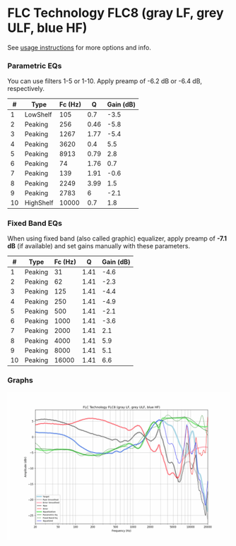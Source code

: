 # FLC Technology FLC8 (gray LF, grey ULF, blue HF)
See [usage instructions](https://github.com/jaakkopasanen/AutoEq#usage) for more options and info.

### Parametric EQs
You can use filters 1-5 or 1-10. Apply preamp of -6.2 dB or -6.4 dB, respectively.

|   # | Type      |   Fc (Hz) |    Q |   Gain (dB) |
|-----|-----------|-----------|------|-------------|
|   1 | LowShelf  |       105 | 0.7  |        -3.5 |
|   2 | Peaking   |       256 | 0.46 |        -5.8 |
|   3 | Peaking   |      1267 | 1.77 |        -5.4 |
|   4 | Peaking   |      3620 | 0.4  |         5.5 |
|   5 | Peaking   |      8913 | 0.79 |         2.8 |
|   6 | Peaking   |        74 | 1.76 |         0.7 |
|   7 | Peaking   |       139 | 1.91 |        -0.6 |
|   8 | Peaking   |      2249 | 3.99 |         1.5 |
|   9 | Peaking   |      2783 | 6    |        -2.1 |
|  10 | HighShelf |     10000 | 0.7  |         1.8 |

### Fixed Band EQs
When using fixed band (also called graphic) equalizer, apply preamp of **-7.1 dB** (if available) and set gains manually with these parameters.

|   # | Type    |   Fc (Hz) |    Q |   Gain (dB) |
|-----|---------|-----------|------|-------------|
|   1 | Peaking |        31 | 1.41 |        -4.6 |
|   2 | Peaking |        62 | 1.41 |        -2.3 |
|   3 | Peaking |       125 | 1.41 |        -4.4 |
|   4 | Peaking |       250 | 1.41 |        -4.9 |
|   5 | Peaking |       500 | 1.41 |        -2.1 |
|   6 | Peaking |      1000 | 1.41 |        -3.6 |
|   7 | Peaking |      2000 | 1.41 |         2.1 |
|   8 | Peaking |      4000 | 1.41 |         5.9 |
|   9 | Peaking |      8000 | 1.41 |         5.1 |
|  10 | Peaking |     16000 | 1.41 |         6.6 |

### Graphs
![](./FLC%20Technology%20FLC8%20(gray%20LF,%20grey%20ULF,%20blue%20HF).png)
